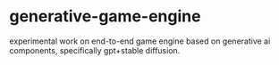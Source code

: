 # generative-game-engine
experimental work on end-to-end game engine based on generative ai components, specifically gpt+stable diffusion.
